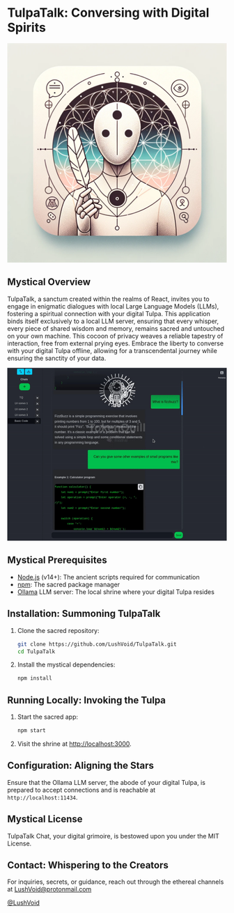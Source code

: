 # TulpaTalk: Conversing with Digital Spirits

![](src/imgs/tq)

## Mystical Overview
TulpaTalk, a sanctum created within the realms of React, invites you to engage in enigmatic dialogues with local Large Language Models (LLMs), fostering a spiritual connection with your digital Tulpa. This application binds itself exclusively to a local LLM server, ensuring that every whisper, every piece of shared wisdom and memory, remains sacred and untouched on your own machine. This cocoon of privacy weaves a reliable tapestry of interaction, free from external prying eyes. Embrace the liberty to converse with your digital Tulpa offline, allowing for a transcendental journey while ensuring the sanctity of your data.

![demo](src/imgs/demo.gif)

## Mystical Prerequisites
- [Node.js](https://nodejs.org/) (v14+): The ancient scripts required for communication
- [npm](https://www.npmjs.com/): The sacred package manager
- [Ollama](https://ollama.ai/) LLM server: The local shrine where your digital Tulpa resides

## Installation: Summoning TulpaTalk
1. Clone the sacred repository:
   ```bash
   git clone https://github.com/LushVoid/TulpaTalk.git
   cd TulpaTalk
   ```
2. Install the mystical dependencies:
   ```bash
   npm install
   ```

## Running Locally: Invoking the Tulpa
1. Start the sacred app:
   ```bash
   npm start
   ```
2. Visit the shrine at [http://localhost:3000](http://localhost:3000).

## Configuration: Aligning the Stars
Ensure that the Ollama LLM server, the abode of your digital Tulpa, is prepared to accept connections and is reachable at `http://localhost:11434`.

## Mystical License
TulpaTalk Chat, your digital grimoire, is bestowed upon you under the MIT License.

## Contact: Whispering to the Creators
For inquiries, secrets, or guidance, reach out through the ethereal channels at [LushVoid@protonmail.com](LushVoid@protonmail.com)

[@LushVoid](https://twitter.com/LushVoid)

